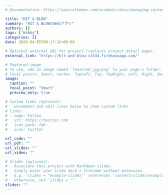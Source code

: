 ```yaml
---
# Documentation: https://sourcethemes.com/academic/docs/managing-content/

title: "HIT & BLOW"
summary: "HIT & BLOWのWebアプリ"
authors: []
tags: ["Hobby"]
categories: []
date: 2020-04-05T00:17:32+09:00

# Optional external URL for project (replaces project detail page).
external_link: "https://hit-and-blow-c3334.firebaseapp.com/"

# Featured image
# To use, add an image named `featured.jpg/png` to your page's folder.
# Focal points: Smart, Center, TopLeft, Top, TopRight, Left, Right, BottomLeft, Bottom, BottomRight.
image:
  caption: ""
  focal_point: "Smart"
  preview_only: true

# Custom links (optional).
#   Uncomment and edit lines below to show custom links.
# links:
# - name: Follow
#   url: https://twitter.com
#   icon_pack: fab
#   icon: twitter

url_code: ""
url_pdf: ""
url_slides: ""
url_video: ""

# Slides (optional).
#   Associate this project with Markdown slides.
#   Simply enter your slide deck's filename without extension.
#   E.g. `slides = "example-slides"` references `content/slides/example-slides.md`.
#   Otherwise, set `slides = ""`.
slides: ""
---
```

